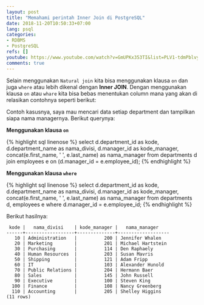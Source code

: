 ```yaml
---
layout: post
title: "Memahami perintah Inner Join di PostgreSQL"
date: 2018-11-20T10:50:33+07:00
lang: psql
categories:
- RDBMS
- PostgreSQL
refs: []
youtube: https://www.youtube.com/watch?v=GmUPKx353TI&list=PLV1-tdmPblvypZXSk2GC932nludT345xk&index=17
comments: true
---
```


Selain menggunakan `Natural join` kita bisa menggunakan klausa `on` dan juga `where` atau lebih dikenal dengan **Inner JOIN**. Dengan menggunakan klausa `on` atau `whare` kita bisa bebas menentukan column mana yang akan di relasikan contohnya seperti berikut:

Contoh kasusnya, saya mau mencari data setiap department dan tampilkan siapa nama managernya. Berikut querynya:

**Menggunakan klausa `on`**

{% highlight sql linenose %}
select
    d.department_id as kode,
    d.department_name as nama_divisi,
    d.manager_id as kode_manager,
    concat(e.first_name, ' ', e.last_name) as nama_manager
from 
    departments d join employees e on (d.manager_id = e.employee_id); 
{% endhighlight %}

**Menggunakan klausa `where`**

{% highlight sql linenose %}
select
    d.department_id as kode,
    d.department_name as nama_divisi,
    d.manager_id as kode_manager,
    concat(e.first_name, ' ', e.last_name) as nama_manager
from 
    departments d, employees e 
where d.manager_id = e.employee_id; 
{% endhighlight %}

Berikut hasilnya:

```postgresq-console
 kode |   nama_divisi    | kode_manager |   nama_manager    
------+------------------+--------------+-------------------
   10 | Administration   |          200 | Jennifer Whalen
   20 | Marketing        |          201 | Michael Hartstein
   30 | Purchasing       |          114 | Den Raphaely
   40 | Human Resources  |          203 | Susan Mavris
   50 | Shipping         |          121 | Adam Fripp
   60 | IT               |          103 | Alexander Hunold
   70 | Public Relations |          204 | Hermann Baer
   80 | Sales            |          145 | John Russell
   90 | Executive        |          100 | Steven King
  100 | Finance          |          108 | Nancy Greenberg
  110 | Accounting       |          205 | Shelley Higgins
(11 rows)
```